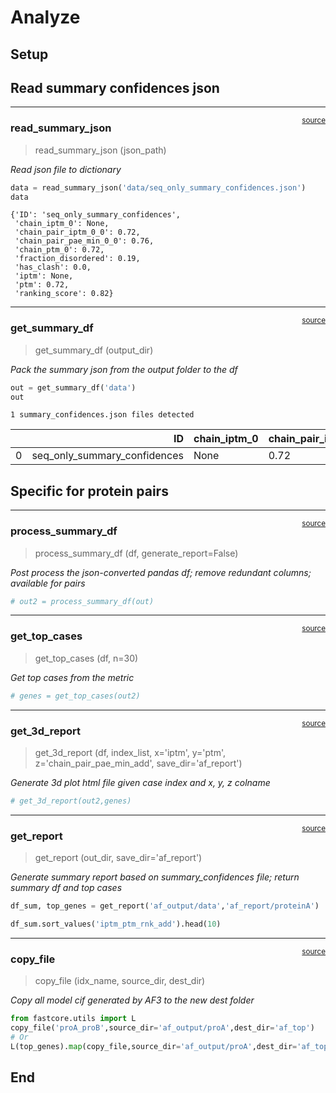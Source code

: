 # Analyze


<!-- WARNING: THIS FILE WAS AUTOGENERATED! DO NOT EDIT! -->

## Setup

## Read summary confidences json

------------------------------------------------------------------------

<a
href="https://github.com/sky1ove/af_kit/blob/main/af_kit/analyze.py#L13"
target="_blank" style="float:right; font-size:smaller">source</a>

### read_summary_json

>  read_summary_json (json_path)

*Read json file to dictionary*

``` python
data = read_summary_json('data/seq_only_summary_confidences.json')
data
```

    {'ID': 'seq_only_summary_confidences',
     'chain_iptm_0': None,
     'chain_pair_iptm_0_0': 0.72,
     'chain_pair_pae_min_0_0': 0.76,
     'chain_ptm_0': 0.72,
     'fraction_disordered': 0.19,
     'has_clash': 0.0,
     'iptm': None,
     'ptm': 0.72,
     'ranking_score': 0.82}

------------------------------------------------------------------------

<a
href="https://github.com/sky1ove/af_kit/blob/main/af_kit/analyze.py#L33"
target="_blank" style="float:right; font-size:smaller">source</a>

### get_summary_df

>  get_summary_df (output_dir)

*Pack the summary json from the output folder to the df*

``` python
out = get_summary_df('data')
out
```

    1 summary_confidences.json files detected

<div>
<style scoped>
    .dataframe tbody tr th:only-of-type {
        vertical-align: middle;
    }
&#10;    .dataframe tbody tr th {
        vertical-align: top;
    }
&#10;    .dataframe thead th {
        text-align: right;
    }
</style>

<table class="dataframe" data-quarto-postprocess="true" data-border="1">
<thead>
<tr style="text-align: right;">
<th data-quarto-table-cell-role="th"></th>
<th data-quarto-table-cell-role="th">ID</th>
<th data-quarto-table-cell-role="th">chain_iptm_0</th>
<th data-quarto-table-cell-role="th">chain_pair_iptm_0_0</th>
<th data-quarto-table-cell-role="th">chain_pair_pae_min_0_0</th>
<th data-quarto-table-cell-role="th">chain_ptm_0</th>
<th data-quarto-table-cell-role="th">fraction_disordered</th>
<th data-quarto-table-cell-role="th">has_clash</th>
<th data-quarto-table-cell-role="th">iptm</th>
<th data-quarto-table-cell-role="th">ptm</th>
<th data-quarto-table-cell-role="th">ranking_score</th>
</tr>
</thead>
<tbody>
<tr>
<td data-quarto-table-cell-role="th">0</td>
<td>seq_only_summary_confidences</td>
<td>None</td>
<td>0.72</td>
<td>0.76</td>
<td>0.72</td>
<td>0.19</td>
<td>0.0</td>
<td>None</td>
<td>0.72</td>
<td>0.82</td>
</tr>
</tbody>
</table>

</div>

## Specific for protein pairs

------------------------------------------------------------------------

<a
href="https://github.com/sky1ove/af_kit/blob/main/af_kit/analyze.py#L41"
target="_blank" style="float:right; font-size:smaller">source</a>

### process_summary_df

>  process_summary_df (df, generate_report=False)

*Post process the json-converted pandas df; remove redundant columns;
available for pairs*

``` python
# out2 = process_summary_df(out)
```

------------------------------------------------------------------------

<a
href="https://github.com/sky1ove/af_kit/blob/main/af_kit/analyze.py#L94"
target="_blank" style="float:right; font-size:smaller">source</a>

### get_top_cases

>  get_top_cases (df, n=30)

*Get top cases from the metric*

``` python
# genes = get_top_cases(out2)
```

------------------------------------------------------------------------

<a
href="https://github.com/sky1ove/af_kit/blob/main/af_kit/analyze.py#L113"
target="_blank" style="float:right; font-size:smaller">source</a>

### get_3d_report

>  get_3d_report (df, index_list, x='iptm', y='ptm',
>                     z='chain_pair_pae_min_add', save_dir='af_report')

*Generate 3d plot html file given case index and x, y, z colname*

``` python
# get_3d_report(out2,genes)
```

------------------------------------------------------------------------

<a
href="https://github.com/sky1ove/af_kit/blob/main/af_kit/analyze.py#L144"
target="_blank" style="float:right; font-size:smaller">source</a>

### get_report

>  get_report (out_dir, save_dir='af_report')

*Generate summary report based on summary_confidences file; return
summary df and top cases*

``` python
df_sum, top_genes = get_report('af_output/data','af_report/proteinA')

df_sum.sort_values('iptm_ptm_rnk_add').head(10)
```

------------------------------------------------------------------------

<a
href="https://github.com/sky1ove/af_kit/blob/main/af_kit/analyze.py#L157"
target="_blank" style="float:right; font-size:smaller">source</a>

### copy_file

>  copy_file (idx_name, source_dir, dest_dir)

*Copy all model cif generated by AF3 to the new dest folder*

``` python
from fastcore.utils import L
copy_file('proA_proB',source_dir='af_output/proA',dest_dir='af_top')
# Or 
L(top_genes).map(copy_file,source_dir='af_output/proA',dest_dir='af_top')
```

## End
